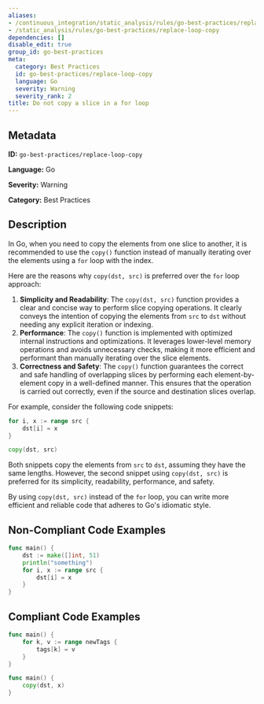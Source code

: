 ```yaml
---
aliases:
- /continuous_integration/static_analysis/rules/go-best-practices/replace-loop-copy
- /static_analysis/rules/go-best-practices/replace-loop-copy
dependencies: []
disable_edit: true
group_id: go-best-practices
meta:
  category: Best Practices
  id: go-best-practices/replace-loop-copy
  language: Go
  severity: Warning
  severity_rank: 2
title: Do not copy a slice in a for loop
---
```

<!--  SOURCED FROM https://github.com/DataDog/datadog-static-analyzer-rule-docs -->


## Metadata
**ID:** `go-best-practices/replace-loop-copy`

**Language:** Go

**Severity:** Warning

**Category:** Best Practices

## Description
In Go, when you need to copy the elements from one slice to another, it is recommended to use the `copy()` function instead of manually iterating over the elements using a `for` loop with the index.

Here are the reasons why `copy(dst, src)` is preferred over the `for` loop approach:

1.  **Simplicity and Readability**: The `copy(dst, src)` function provides a clear and concise way to perform slice copying operations. It clearly conveys the intention of copying the elements from `src` to `dst` without needing any explicit iteration or indexing.
2.  **Performance**: The `copy()` function is implemented with optimized internal instructions and optimizations. It leverages lower-level memory operations and avoids unnecessary checks, making it more efficient and performant than manually iterating over the slice elements.
3.  **Correctness and Safety**: The `copy()` function guarantees the correct and safe handling of overlapping slices by performing each element-by-element copy in a well-defined manner. This ensures that the operation is carried out correctly, even if the source and destination slices overlap.

For example, consider the following code snippets:

```go
for i, x := range src {
    dst[i] = x
}
```

```go
copy(dst, src)
```

Both snippets copy the elements from `src` to `dst`, assuming they have the same lengths. However, the second snippet using `copy(dst, src)` is preferred for its simplicity, readability, performance, and safety.

By using `copy(dst, src)` instead of the `for` loop, you can write more efficient and reliable code that adheres to Go's idiomatic style.


## Non-Compliant Code Examples
```go
func main() {
    dst := make([]int, 51)
    println("something")
    for i, x := range src {
        dst[i] = x
    }
}
```

## Compliant Code Examples
```go
func main() {
    for k, v := range newTags {
        tags[k] = v
    }
}
```

```go
func main() {
    copy(dst, x)
}
```

